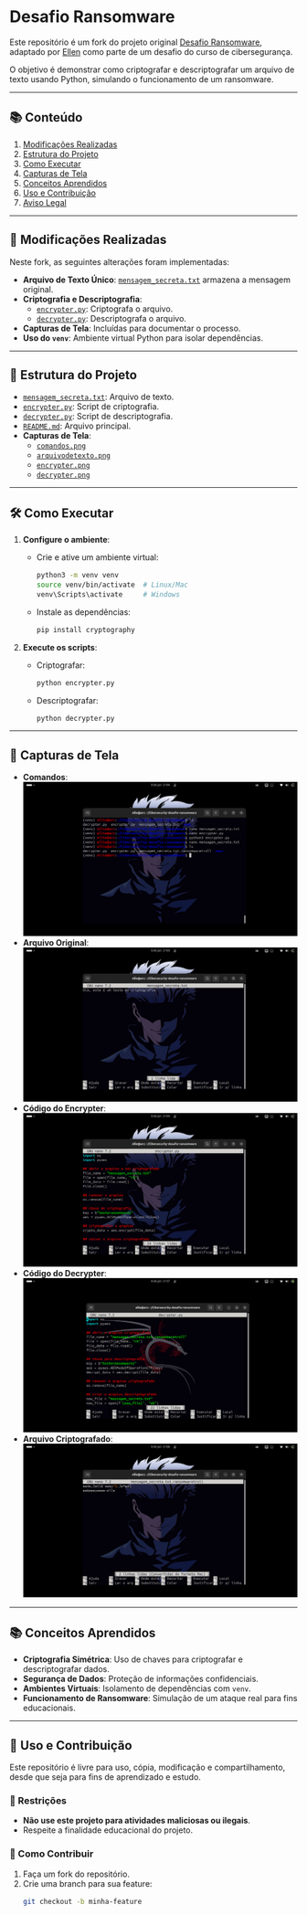 # Desafio Ransomware

Este repositório é um fork do projeto original [Desafio Ransomware](https://github.com/cassiano-dio/cibersecurity-desafio-ransomware), adaptado por [Ellen](https://github.com/ellen-xploit/Cibersecurity-desafio-ransomware) como parte de um desafio do curso de cibersegurança.

O objetivo é demonstrar como criptografar e descriptografar um arquivo de texto usando Python, simulando o funcionamento de um ransomware.

---

## 📚 Conteúdo

1. [Modificações Realizadas](#-modificações-realizadas)
2. [Estrutura do Projeto](#-estrutura-do-projeto)
3. [Como Executar](#-como-executar)
4. [Capturas de Tela](#-capturas-de-tela)
5. [Conceitos Aprendidos](#-conceitos-aprendidos)
6. [Uso e Contribuição](#-uso-e-contribuição)
7. [Aviso Legal](#-aviso-legal)

---

## 🚀 Modificações Realizadas

Neste fork, as seguintes alterações foram implementadas:

- **Arquivo de Texto Único**: [`mensagem_secreta.txt`](mensagem_secreta.txt) armazena a mensagem original.
- **Criptografia e Descriptografia**:
  - [`encrypter.py`](encrypter.py): Criptografa o arquivo.
  - [`decrypter.py`](decrypter.py): Descriptografa o arquivo.
- **Capturas de Tela**: Incluídas para documentar o processo.
- **Uso do `venv`**: Ambiente virtual Python para isolar dependências.

---

## 📂 Estrutura do Projeto

- [`mensagem_secreta.txt`](https://github.com/ellen-xploit/Cibersecurity-desafio-ransomware/blob/main/mensagem_secreta.txt): Arquivo de texto.
- [`encrypter.py`](https://github.com/ellen-xploit/Cibersecurity-desafio-ransomware/blob/main/encrypter.py): Script de criptografia.
- [`decrypter.py`](https://github.com/ellen-xploit/Cibersecurity-desafio-ransomware/blob/main/decrypter.py): Script de descriptografia.
- [`README.md`](https://github.com/ellen-xploit/Cibersecurity-desafio-ransomware/blob/main/README.md): Arquivo principal.
- **Capturas de Tela**:
  - [`comandos.png`](https://github.com/ellen-xploit/Cibersecurity-desafio-ransomware/blob/main/capturas/comandos.png)
  - [`arquivodetexto.png`](https://github.com/ellen-xploit/Cibersecurity-desafio-ransomware/blob/main/capturas/arquivodetexto.png)
  - [`encrypter.png`](https://github.com/ellen-xploit/Cibersecurity-desafio-ransomware/blob/main/capturas/encrypter.png)
  - [`decrypter.png`](https://github.com/ellen-xploit/Cibersecurity-desafio-ransomware/blob/main/capturas/decrypter.png)

---

## 🛠️ Como Executar

1. **Configure o ambiente**:
   - Crie e ative um ambiente virtual:
     ```bash
     python3 -m venv venv
     source venv/bin/activate  # Linux/Mac
     venv\Scripts\activate     # Windows
     ```
   - Instale as dependências:
     ```bash
     pip install cryptography
     ```

2. **Execute os scripts**:
   - Criptografar:
     ```bash
     python encrypter.py
     ```
   - Descriptografar:
     ```bash
     python decrypter.py
     ```

---

## 📸 Capturas de Tela

- **Comandos**: ![Comandos](capturas/comandos.png)
- **Arquivo Original**: ![Arquivo Original](capturas/arquivodetexto.png)
- **Código do Encrypter**: ![Código do Encrypter](capturas/encrypter.png)
- **Código do Decrypter**: ![Código do Decrypter](capturas/decrypter.png)
- **Arquivo Criptografado**: ![Arquivo Criptografado](capturas/arquivocriptografado.png)

---

## 📚 Conceitos Aprendidos

- **Criptografia Simétrica**: Uso de chaves para criptografar e descriptografar dados.
- **Segurança de Dados**: Proteção de informações confidenciais.
- **Ambientes Virtuais**: Isolamento de dependências com `venv`.
- **Funcionamento de Ransomware**: Simulação de um ataque real para fins educacionais.

---

## 🤝 Uso e Contribuição

Este repositório é livre para uso, cópia, modificação e compartilhamento, desde que seja para fins de aprendizado e estudo.

### 🚫 Restrições
- **Não use este projeto para atividades maliciosas ou ilegais**.
- Respeite a finalidade educacional do projeto.

### 🙌 Como Contribuir
1. Faça um fork do repositório.
2. Crie uma branch para sua feature:
   ```bash
   git checkout -b minha-feature

